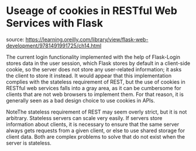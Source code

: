 Useage of cookies in RESTful Web Services with Flask
====================================================
source: https://learning.oreilly.com/library/view/flask-web-development/9781491991725/ch14.html

The current login functionality implemented with the help of Flask-Login stores data in the user session, which Flask stores by default in a client-side cookie, so the server does not store any user-related information; it asks the client to store it instead. It would appear that this implementation complies with the stateless requirement of REST, but the use of cookies in RESTful web services falls into a gray area, as it can be cumbersome for clients that are not web browsers to implement them. For that reason, it is generally seen as a bad design choice to use cookies in APIs.  

NoteThe stateless requirement of REST may seem overly strict, but it is not arbitrary. Stateless servers can scale very easily. If servers store information about clients, it is necessary to ensure that the same server always gets requests from a given client, or else to use shared storage for client data. Both are complex problems to solve that do not exist when the server is stateless.  

